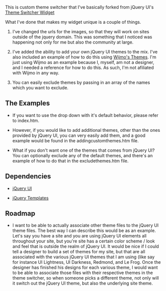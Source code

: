 This is custom theme switcher that I've basically forked from jQuery UI's [Theme Switcher Widget](http://jqueryui.com/docs/Theming/ThemeSwitcher)

What I've done that makes my widget unique is a couple of things.

1. I've changed the urls for the images, so that they will work on sites outside of the jquery domain.  This was something that 
   I noticed was happening not only for me but also the community at large.
   
2. I've added the ability to add your own jQuery UI themes to the mix.  I've also included an example of how to do this using
   [Wijmo's Themes](http://wijmo.com/widgets/theming/). I'm just using Wijmo as an example because I, myself, am not a designer,
   and I needed a reference for how to do this.  As such, I'm not afiliated with Wijmo in any way.

3. You can easily exclude themes by passing in an array of the names which you want to exclude.

The Examples
----------------

- If you want to use the drop down with it's default behavior, please refer to index.htm.

- However, if you would like to add additional themes, other than the ones provided by jQuery UI,
  you can very easily add them, and a good example would be found in the addingcustomthemes.htm file.
  
- What if you don't want one of the themes that comes from jQuery UI?  You can optionally exclude any 
  of the default themes, and there's an example of how to do that in the excludethemes.htm file.
  
Dependencies
----------------

- [jQuery UI](http://jqueryui.com)

- [jQuery Templates](http://api.jquery.com/category/plugins/templates/)

Roadmap
----------------

- I want to be able to actually associate other theme files to the jQuery UI theme files.  The
  best way I can describe this would be as an example.  Let's say you have a site and you are using
  jQuery UI elements all throughout your site, but you're site has a certain color scheme / look and feel
  that is outside the realm of jQuery UI.  It would be nice if I could tell a designer to build a set of
  themes for my site, but that are all associated with the various jQuery UI themes that I am using (like
  say for instance UI Lightness, UI Darkness, Redmond, and Le Frog. Once the designer has finished his designs
  for each various theme, I would want to be able to associate those files with their respective themes
  in the theme switcher, so when someone picks a different theme, not only will it switch out the 
  jQuery UI theme, but also the underlying site theme.